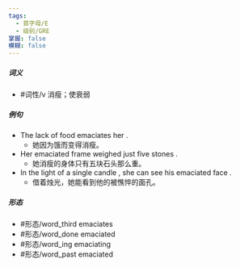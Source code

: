 ```yaml
---
tags:
  - 首字母/E
  - 级别/GRE
掌握: false
模糊: false
---
```

##### 词义
- #词性/v  消瘦；使衰弱
##### 例句
- The lack of food emaciates her .
	- 她因为饿而变得消瘦。
- Her emaciated frame weighed just five stones .
	- 她消瘦的身体只有五块石头那么重。
- In the light of a single candle , she can see his emaciated face .
	- 借着烛光，她能看到他的被憔悴的面孔。
##### 形态
- #形态/word_third emaciates
- #形态/word_done emaciated
- #形态/word_ing emaciating
- #形态/word_past emaciated
